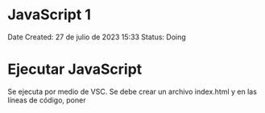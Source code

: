 # JavaScript 1

Date Created: 27 de julio de 2023 15:33
Status: Doing

# Ejecutar JavaScript

Se ejecuta por medio de VSC. Se debe crear un archivo index.html y en las líneas de código, poner <script>. Esto le da a entender al editor que estamos trabajando en Java

![Untitled](img/Untitled.png)

Consola: Es donde se ve el resultado del código JS

Para verlo, abrimo el archivo index.html y se abrirá en Chrome. Ahora se usa Ctrl+shift+j para ver la consola

# Comentarios

Son textos que se incluyen pero que no hacen parte del código como tal. Son usados como guía

Se hacen con dos

//

![Untitled](img/Untitled%201.png)

![Untitled](img/Untitled%202.png)

# Variables

Tipos de datos: Undefined (no existe valor asignado), null (nulo), boolean (booleano), string (cadena de caracteres), symbol, number (numero) & object

Variable: Crea un espacio en el dispositivo y guarda un valor en ese lugar de memoria

![Untitled](img/Untitled%203.png)

# Operador de Asignación

Si se definen variables pero no su valor, en la consola se verá reflejado como valor indefinido

![Untitled](img/Untitled%204.png)

![Untitled](img/Untitled%205.png)

Podemos darle un valor a la variable despues de creada

![Untitled](img/Untitled%206.png)

# Asignar el valor de una variable a otra variable

![Untitled](img/Untitled%207.png)

![Untitled](img/Untitled%208.png)

# Variables no Inicializadas

Son aquellas variables a las que no se les ha asignado un valor

![Untitled](img/Untitled%209.png)

# Mayúsculas y Minúculas

En JS es importante que las variables sean escritas como se declararon, respetando mayúsculas y minúsculas

![Untitled](img/Untitled%2010.png)

# Operaciones Aritméticas

![Untitled](img/Untitled%2011.png)

![Untitled](img/Untitled%2012.png)

![Untitled](img/Untitled%2013.png)

![Untitled](img/Untitled%2014.png)

# Números Decimales

![Untitled](img/Untitled%2015.png)

Aplican la misma manera de las operaciones artiméticas

# Residuo de una división.

Esta operación da el valor del residuo de una división, es decir si divido 17/3 nos da 5,6. Pero el residuo es aquello que no se puede dividir de manera entera es decir que daría 5 y residuo 2. Se hace con%

![Untitled](img/Untitled%2016.png)

# Incrementar el valor de una variable

![Untitled](img/Untitled%2017.png)

![Untitled](img/Untitled%2018.png)

![Untitled](img/Untitled%2019.png)

![Untitled](img/Untitled%2020.png)

# Reducción del valor de una variable

![Untitled](img/Untitled%2021.png)

![Untitled](img/Untitled%2022.png)

# Asignación de Suma

Cuando se desea sumar una variable a un numero, se puede hacer de forma abreviada

![Untitled](img/Untitled%2023.png)

Otro Ejemplo

![Untitled](img/Untitled%2024.png)

# Asignación de Resta

![Untitled](img/Untitled%2025.png)

# Asignación de la Multiplicación

![Untitled](img/Untitled%2026.png)

# Asignación de División

![Untitled](img/Untitled%2027.png)

# Variable con Cadenas de Caracteres

![Untitled](img/Untitled%2028.png)

# Escapar Comillas en Cadenas de Caracteres

Si se desea declarar una variable de caracteres que incluyan comillas, debe hacerse de la siguiente manera \”texto”

![Untitled](img/Untitled%2029.png)

# Escape de Caracteres con Comillas Simples

![Untitled](img/Untitled%2030.png)

![Untitled](img/Untitled%2031.png)

Se puede hacer también intercalando comillas simples y comillas dobles como se muestra en los ejemplo

# Secuencias de Escape

Son combinaciones de caracteres que no se representan a sí mismos como caracteres como tal

![Untitled](img/Untitled%2032.png)

# Concatenar Cadenas de Caracteres

![Untitled](img/Untitled%2033.png)

# Construir Cadenas con Variables

![Untitled](img/Untitled%2034.png)

# Agregar Variables a Cadenas de Caracteres

![Untitled](img/Untitled%2035.png)

# Longitud de una cadena de caracteres

Para conocer la cantidad de caracteres de una variable, al momento de imprimir se agrega .lenght, es decir console.log(variable.length)

![Untitled](img/Untitled%2036.png)

# Notación de Corchetes: Primer Caracter

Nos permite acceder a un caracter especial de una cadena

![Untitled](img/Untitled%2037.png)

# Inmutabilidad de Cadena de Caracteres

Una vez definida una cadena de caracteres, no es posible cambiar algún elemento de ella.

![Untitled](img/Untitled%2038.png)

# Notación de Corchetes: Enésimo Caracter

![Untitled](img/Untitled%2039.png)

![Untitled](img/Untitled%2040.png)

# Notación de Corchetes: Último Caracter

![Untitled](img/Untitled%2041.png)

![Untitled](img/Untitled%2042.png)

# Notación de Corchetes: De Derecha a Izquierda

![Untitled](img/Untitled%2043.png)

y Así sucesivamente

# Palabras en Blanco

Vamos a hacer que un texto se imprima en la consola declarando varibales de las palabras 

![Untitled](img/Untitled%2044.png)

# Arreglos (Arrays)

Son estructuras que permiten almacenar múltiples valores  en una misma estructura. Son como vectores.

![Untitled](img/Untitled%2045.png)

# Arreglos Anidados

Se pueden crear arreglos en los que los elementos del mismo, sean arreglos. A esto se le llaman arreglos anidados

![Untitled](img/Untitled%2046.png)

# Identificación de un elemento de un arreglo

Se puede ubicar un elemento de un arreglo mendiante su posición

![Untitled](img/Untitled%2047.png)

# 

# Modificar los datos de un arreglo

Se pueden hacer modificaciones a los datos de un arreglo mediante la declaración de su valor

![Untitled](img/Untitled%2048.png)

# Acceder a Arreglos Multidimensionales

Se hace mediante definicions de subindices

![Untitled](img/Untitled%2049.png)

# .push()

Este método agrega a un arreglo un valor al final de este

![Untitled](img/Untitled%2050.png)

# .pop()

Este método elimina el último  elemento del arreglo, pero adicional nos permite guardarlo en una nueva variable

![Untitled](img/Untitled%2051.png)

# .shift()

Elimina el primer elemento de un arreglo

![Untitled](img/Untitled%2052.png)

# .unshift()

Agrega un elemento al principio de un arreglo. Dentro del paréntesis se define el valor que debe tomar ese elemento que vamos a agregar

![Untitled](img/Untitled%2053.png)

# Lista de Compras

Se pueden imprimier mensajes en la consola usandop las ubicaiones de los arreglos

![Untitled](img/Untitled%2054.png)

# Funciones

Se pueden escribir código que se puede reutilizar

![Untitled](img/Untitled%2055.png)

![Untitled](img/Untitled%2056.png)